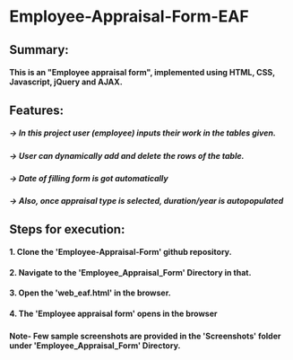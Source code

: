 # Employee-Appraisal-Form-EAF
###
###
###

## Summary:
#### This is an "Employee appraisal form", implemented using HTML, CSS, Javascript, jQuery and AJAX.
###
###

## Features:

  ##### -> In this project user (employee) inputs their work in the tables given.
  ##### -> User can dynamically add and delete the rows of the table. 

  ##### -> Date of filling form is got automatically
  ##### -> Also, once appraisal type is selected, duration/year is autopopulated 
 ###
 ###
 
## Steps for execution:

  #### 1. Clone the 'Employee-Appraisal-Form' github repository.
  #### 2. Navigate to the 'Employee_Appraisal_Form' Directory in that.
  #### 3. Open the 'web_eaf.html' in the browser.
  #### 4. The 'Employee appraisal form' opens in the browser
  ###
  #### Note- Few sample screenshots are provided in the 'Screenshots' folder under 'Employee_Appraisal_Form' Directory.
  ###
  ###
  
  #
